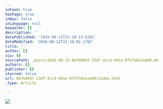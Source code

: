 ```yaml
---
inFeed: true
hasPage: true
inNav: false
inLanguage: null
keywords: []
description: ''
datePublished: '2016-08-12T22:10:13.520Z'
dateModified: '2016-08-12T22:10:02.178Z'
title: ''
author: []
via: {}
sourcePath: _posts/2016-08-12-067b8897-23df-41cd-991e-0f5758e1a489.md
authors: []
publisher: {}
starred: false
url: 067b8897-23df-41cd-991e-0f5758e1a489/index.html
_type: Article

---
```

![](https://the-grid-user-content.s3-us-west-2.amazonaws.com/6aeb47bd-64f9-45ba-8b36-8211db56342f.jpg)